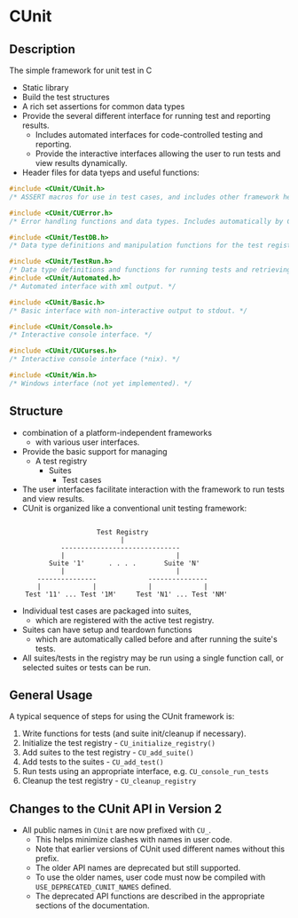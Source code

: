 # CUnit

## Description

The simple framework for unit test in C
* Static library
* Build the test structures
* A rich set assertions for common data types
* Provide the several different interface for running test and reporting results.
  * Includes automated interfaces for code-controlled testing and reporting.
  * Provide the interactive interfaces allowing the user to run tests and view results dynamically.
* Header files for data tyeps and useful functions:
```c
#include <CUnit/CUnit.h>
/* ASSERT macros for use in test cases, and includes other framework headers. */

#include <CUnit/CUError.h>
/* Error handling functions and data types. Includes automatically by CUnit.h */

#include <CUnit/TestDB.h>
/* Data type definitions and manipulation functions for the test registry, suites, and tests. Included automatically by CUnit.h */

#include <CUnit/TestRun.h>
/* Data type definitions and functions for running tests and retrieving results. Included automatically by CUnit.h. */
#include <CUnit/Automated.h>
/* Automated interface with xml output. */

#include <CUnit/Basic.h>
/* Basic interface with non-interactive output to stdout. */

#include <CUnit/Console.h>
/* Interactive console interface. */

#include <CUnit/CUCurses.h>
/* Interactive console interface (*nix). */

#include <CUnit/Win.h>
/* Windows interface (not yet implemented). */
```

## Structure

* combination of a platform-independent frameworks
  * with various user interfaces.
* Provide the basic support for managing
  * A test registry
    * Suites
      * Test cases
* The user interfaces facilitate interaction with the framework to run tests and view results.
* CUnit is organized like a conventional unit testing framework:
```

                      Test Registry
                            |
             ------------------------------
             |                            |
          Suite '1'      . . . .       Suite 'N'
             |                            |
       ---------------             ---------------
       |             |             |             |
    Test '11' ... Test '1M'     Test 'N1' ... Test 'NM'
```
* Individual test cases are packaged into suites, 
  * which are registered with the active test registry. 
* Suites can have setup and teardown functions 
  * which are automatically called before and after running the suite's tests. 
* All suites/tests in the registry may be run using a single function call, or selected suites or tests can be run.

## General Usage

A typical sequence of steps for using the CUnit framework is:
1. Write functions for tests (and suite init/cleanup if necessary).
1. Initialize the test registry - `CU_initialize_registry()`
1. Add suites to the test registry - `CU_add_suite()`
1. Add tests to the suites - `CU_add_test()`
1. Run tests using an appropriate interface, e.g. `CU_console_run_tests`
1. Cleanup the test registry - `CU_cleanup_registry`

## Changes to the CUnit API in Version 2

* All public names in `CUnit` are now prefixed with `CU_`. 
  * This helps minimize clashes with names in user code. 
  * Note that earlier versions of CUnit used different names without this prefix. 
  * The older API names are deprecated but still supported. 
  * To use the older names, user code must now be compiled with `USE_DEPRECATED_CUNIT_NAMES` defined.
  * The deprecated API functions are described in the appropriate sections of the documentation.

